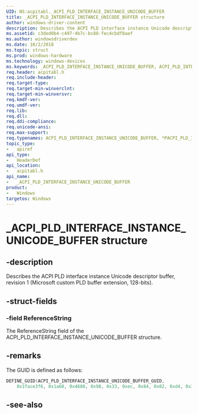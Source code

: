 ```yaml
---
UID: NS:acpitabl._ACPI_PLD_INTERFACE_INSTANCE_UNICODE_BUFFER
title: _ACPI_PLD_INTERFACE_INSTANCE_UNICODE_BUFFER structure
author: windows-driver-content
description: Describes the ACPI PLD interface instance Unicode descriptor buffer, revision 1 (Microsoft custom PLD buffer extension, 128-bits).
ms.assetid: c3ded0b4-c497-4b7c-bc88-fec4cbdf8aef
ms.author: windowsdriverdev
ms.date: 10/2/2018
ms.topic: struct
ms.prod: windows-hardware
ms.technology: windows-devices
ms.keywords: _ACPI_PLD_INTERFACE_INSTANCE_UNICODE_BUFFER, ACPI_PLD_INTERFACE_INSTANCE_UNICODE_BUFFER, *PACPI_PLD_INTERFACE_INSTANCE_UNICODE_BUFFER, 
req.header: acpitabl.h
req.include-header:
req.target-type:
req.target-min-winverclnt:
req.target-min-winversvr:
req.kmdf-ver:
req.umdf-ver:
req.lib:
req.dll:
req.ddi-compliance:
req.unicode-ansi:
req.max-support:
req.typenames: ACPI_PLD_INTERFACE_INSTANCE_UNICODE_BUFFER, *PACPI_PLD_INTERFACE_INSTANCE_UNICODE_BUFFER
topic_type: 
-	apiref
api_type: 
-	HeaderDef
api_location: 
-	acpitabl.h
api_name: 
-	_ACPI_PLD_INTERFACE_INSTANCE_UNICODE_BUFFER
product:
-	Windows
targetos: Windows
---
```


# _ACPI_PLD_INTERFACE_INSTANCE_UNICODE_BUFFER structure

## -description

Describes the ACPI PLD interface instance Unicode descriptor buffer, revision 1 (Microsoft custom PLD buffer extension, 128-bits).

## -struct-fields

### -field ReferenceString
 
The ReferenceString field of the ACPI_PLD_INTERFACE_INSTANCE_UNICODE_BUFFER structure.

## -remarks

The GUID is defined as follows:

```C++
DEFINE_GUID(ACPI_PLD_INTERFACE_INSTANCE_UNICODE_BUFFER_GUID,
    0x1face3f6, 0x1a60, 0x4686, 0x98, 0x33, 0xec, 0x84, 0x02, 0xd4, 0x3b, 0x04);
```

## -see-also
